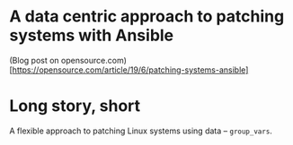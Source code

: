 # A data centric approach to patching systems with Ansible

(Blog post on opensource.com)[https://opensource.com/article/19/6/patching-systems-ansible]

# Long story, short

A flexible approach to patching Linux systems using data – `group_vars`.

